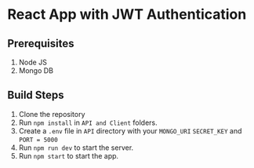 # React App with JWT Authentication 

## Prerequisites

1. Node JS
2. Mongo DB

## Build Steps

1. Clone the repository
2. Run `npm install` in `API and Client` folders.
3. Create a `.env` file in `API` directory with your `MONGO_URI` `SECRET_KEY` and `PORT = 5000`
4. Run `npm run dev` to start the server.
5. Run `npm start` to start the app.

